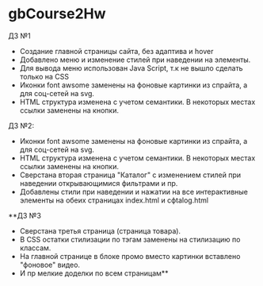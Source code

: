 # gbCourse2Hw

ДЗ №1
- Создание главной страницы сайта, без адаптива и hover
- Добавлено меню и изменение стилей при наведении на элементы.
- Для вывода меню использован Java Script, т.к не вышло сделать только на CSS
- Иконки font awsome заменены на фоновые картинки из спрайта, а для соц-сетей на svg.
- HTML структура изменена с учетом семантики. В некоторых местах ссылки заменены на кнопки.

ДЗ №2:
- Иконки font awsome заменены на фоновые картинки из спрайта, а для соц-сетей на svg.
- HTML структура изменена с учетом семантики. В некоторых местах ссылки заменены на кнопки.
- Сверстана вторая страница "Каталог" с изменением стилей при наведении открывающимися фильтрами и пр.
- Добавлены стили при наведении и нажатии на все интерактивные элементы на обеих страницах index.html и cфtalog.html

**ДЗ №3
- Сверстана третья страница (страница товара). 
- В CSS остатки стилизации по тэгам заменены на стилизацию по классам. 
- На главной странице в блоке промо вместо картинки вставлено "фоновое" видео. 
- И пр мелкие доделки по всем страницам**
